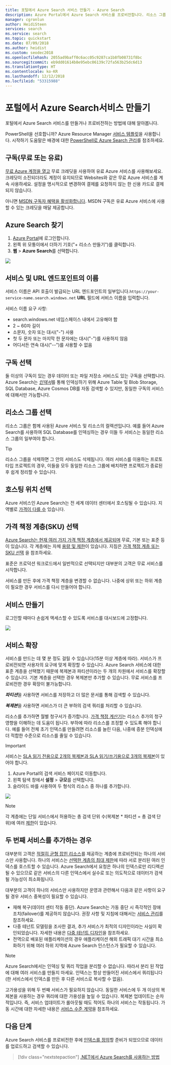 ```yaml
---
title: 포털에서 Azure Search 서비스 만들기 - Azure Search
description: Azure Portal에서 Azure Search 서비스를 프로비전합니다. 리소스 그룹, 지역 및 SKU 또는 가격 책정 계층을 선택합니다.
manager: cgronlun
author: HeidiSteen
services: search
ms.service: search
ms.topic: quickstart
ms.date: 07/09/2018
ms.author: heidist
ms.custom: seodec2018
ms.openlocfilehash: 2055ad9baff0c6acc05c9287ca1b8fb08731f8bc
ms.sourcegitcommit: eb9dd01614b8e95ebc06139c72fa563b25dc6d13
ms.translationtype: HT
ms.contentlocale: ko-KR
ms.lasthandoff: 12/12/2018
ms.locfileid: "53315988"
---
```

# <a name="create-an-azure-search-service-in-the-portal"></a>포털에서 Azure Search서비스 만들기

포털에서 Azure Search 서비스를 만들거나 프로비전하는 방법에 대해 알아봅니다. 

PowerShell을 선호합니까? Azure Resource Manager [서비스 템플릿](https://azure.microsoft.com/resources/templates/101-azure-search-create/)을 사용합니다. 시작하기 도움말은 배경에 대한 [PowerShell로 Azure Search 관리](search-manage-powershell.md)를 참조하세요.

## <a name="subscribe-free-or-paid"></a>구독(무료 또는 유료)

[무료 Azure 계정을 열고](https://azure.microsoft.com/pricing/free-trial/?WT.mc_id=A261C142F) 무료 크레딧을 사용하여 유료 Azure 서비스를 사용해보세요. 크레딧이 소진되더라도 계정이 유지되므로 Websites와 같은 무료 Azure 서비스를 계속 사용하세요. 설정을 명시적으로 변경하여 결제를 요청하지 않는 한 신용 카드로 결제되지 않습니다.

아니면 [MSDN 구독자 혜택을 활성화합니다](https://azure.microsoft.com/pricing/member-offers/msdn-benefits-details/?WT.mc_id=A261C142F). MSDN 구독은 유료 Azure 서비스에 사용할 수 있는 크레딧을 매달 제공합니다. 

## <a name="find-azure-search"></a>Azure Search 찾기
1. [Azure Portal](https://portal.azure.com/)에 로그인합니다.
2. 왼쪽 위 모퉁이에서 더하기 기호("+ 리소스 만들기")를 클릭합니다.
3. **웹** > **Azure Search**를 선택합니다.

![](./media/search-create-service-portal/find-search3.png)

## <a name="name-the-service-and-url-endpoint"></a>서비스 및 URL 엔드포인트의 이름

서비스 이름은 API 호출이 발급되는 URL 엔드포인트의 일부입니다.`https://your-service-name.search.windows.net` **URL** 필드에 서비스 이름을 입력합니다. 

서비스 이름 요구 사항:
   * search.windows.net 네임스페이스 내에서 고유해야 함
   * 2 ~ 60자 길이
   * 소문자, 숫자 또는 대시("-") 사용
   * 첫 두 문자 또는 마지막 한 문자에는 대시("-")를 사용하지 않음
   * 어디서든 연속 대시("--")를 사용할 수 없음

## <a name="select-a-subscription"></a>구독 선택
둘 이상의 구독이 있는 경우 데이터 또는 파일 저장소 서비스도 있는 구독을 선택합니다. Azure Search는 [*인덱서*](search-indexer-overview.md)를 통해 인덱싱하기 위해 Azure Table 및 Blob Storage, SQL Database, Azure Cosmos DB를 자동 검색할 수 있지만, 동일한 구독의 서비스에 대해서만 가능합니다.

## <a name="select-a-resource-group"></a>리소스 그룹 선택
리소스 그룹은 함께 사용된 Azure 서비스 및 리소스의 컬렉션입니다. 예를 들어 Azure Search를 사용하여 SQL Database를 인덱싱하는 경우 이들 두 서비스는 동일한 리소스 그룹의 일부여야 합니다.

> [!TIP]
> 리소스 그룹을 삭제하면 그 안의 서비스도 삭제됩니다. 여러 서비스를 이용하는 프로토타입 프로젝트의 경우, 이들을 모두 동일한 리소스 그룹에 배치하면 프로젝트가 종료된 후 쉽게 정리할 수 있습니다. 

## <a name="select-a-hosting-location"></a>호스팅 위치 선택 
Azure 서비스인 Azure Search는 전 세계 데이터 센터에서 호스팅될 수 있습니다. 지역별로 [가격이 다를 수](https://azure.microsoft.com/pricing/details/search/) 있습니다.

## <a name="select-a-pricing-tier-sku"></a>가격 책정 계층(SKU) 선택
[Azure Search는 현재 여러 가지 가격 책정 계층에서 제공되며](https://azure.microsoft.com/pricing/details/search/) 무료, 기본 또는 표준 등이 있습니다. 각 계층에는 자체 [용량 및 제한](search-limits-quotas-capacity.md)이 있습니다. 지침은 [가격 책정 계층 또는 SKU 선택](search-sku-tier.md) 을 참조하세요.

표준은 프로덕션 워크로드에서 일반적으로 선택되지만 대부분의 고객은 무료 서비스를 시작합니다.

서비스를 만든 후에 가격 책정 계층을 변경할 수 없습니다. 나중에 상위 또는 하위 계층이 필요한 경우 서비스를 다시 만들어야 합니다.

## <a name="create-your-service"></a>서비스 만들기

로그인할 때마다 손쉽게 액세스할 수 있도록 서비스를 대시보드에 고정합니다.

![](./media/search-create-service-portal/new-service3.png)

## <a name="scale-your-service"></a>서비스 확장
서비스를 만드는 데 몇 분 정도 걸릴 수 있습니다(15분 이상 계층에 따라). 서비스가 프로비전되면 사용자의 요구에 맞게 확장할 수 있습니다. Azure Search 서비스에 대한 표준 계층을 선택했기 때문에 복제본과 파티션이라는 두 개의 차원에서 서비스를 확장할 수 있습니다. 기본 계층을 선택한 경우 복제본만 추가할 수 있습니다. 무료 서비스를 프로비전한 경우 확장이 불가능합니다.

***파티션***을 사용하면 서비스를 저장하고 더 많은 문서를 통해 검색할 수 있습니다.

***복제본***을 사용하면 서비스가 더 큰 부하의 검색 쿼리를 처리할 수 있습니다.

리소스를 추가하면 월별 청구서가 증가합니다. [가격 책정 계산기](https://azure.microsoft.com/pricing/calculator/)는 리소스 추가의 청구 영향을 이해하는 데 도움이 됩니다. 부하에 따라 리소스를 조정할 수 있도록 해야 합니다. 예를 들어 전체 초기 인덱스를 만들려면 리소스를 늘린 다음, 나중에 증분 인덱싱에 더 적합한 수준으로 리소스를 줄일 수 있습니다.

> [!Important]
> 서비스는 [SLA 읽기 전용으로 2개의 복제본과 SLA 읽기/쓰기용으로 3개의 복제본](https://azure.microsoft.com/support/legal/sla/search/v1_0/)이 있어야 합니다.

1. Azure Portal의 검색 서비스 페이지로 이동합니다.
2. 왼쪽 탐색 창에서 **설정** > **규모**를 선택합니다.
3. 슬라이드 바를 사용하여 두 형식의 리소스 중 하나를 추가합니다.

![](./media/search-create-service-portal/settings-scale.png)

> [!Note] 
> 각 계층에는 단일 서비스에서 허용하는 총 검색 단위 수(복제본 * 파티션 = 총 검색 단위)에 여러 [제한](search-limits-quotas-capacity.md)이 있습니다.

## <a name="when-to-add-a-second-service"></a>두 번째 서비스를 추가하는 경우

대부분의 고객은 [적절히 균형 잡힌 리소스](search-sku-tier.md)를 제공하는 계층에 프로비전되는 하나의 서비스만 사용합니다. 하나의 서비스는 [선택한 계층의 최대 제한](search-capacity-planning.md)에 따라 서로 분리된 여러 인덱스를 호스트할 수 있습니다. Azure Search에서 요청은 하나의 인덱스로만 리디렉션될 수 있으므로 같은 서비스의 다른 인덱스에서 실수로 또는 의도적으로 데이터가 검색될 가능성이 최소화됩니다.

대부분의 고객이 하나의 서비스만 사용하지만 운영과 관련해서 다음과 같은 사항이 요구될 경우 서비스 중복성이 필요할 수 있습니다.

+ 재해 복구(데이터 센터 작동 중단). Azure Search는 가동 중단 시 즉각적인 장애 조치(failover)를 제공하지 않습니다. 권장 사항 및 지침에 대해서는 [서비스 관리](search-manage.md)를 참조하세요.
+ 다중 테넌트 모델링을 조사한 결과, 추가 서비스가 최적의 디자인이라는 사실이 확인되었습니다. 자세한 내용은 [다중 테넌트 디자인](search-modeling-multitenant-saas-applications.md)을 참조하세요.
+ 전역으로 배포된 애플리케이션의 경우 애플리케이션 해외 트래픽 대기 시간을 최소화하기 위해 여러 하위 지역에 Azure Search 인스턴스가 필요할 수 있습니다.

> [!NOTE]
> Azure Search에서는 인덱싱 및 쿼리 작업을 분리할 수 없습니다. 따라서 분리 된 작업에 대해 여러 서비스를 만들지 마세요. 인덱스는 항상 만들어진 서비스에서 쿼리됩니다(한 서비스에서 인덱스를 만든 후 다른 서비스로 복사할 수 없음).
>

고가용성을 위해 두 번째 서비스가 필요하지 않습니다. 동일한 서비스에 두 개 이상의 복제본을 사용하는 경우 쿼리에 대한 가용성을 높일 수 있습니다. 복제본 업데이트는 순차적입니다. 즉, 서비스 업데이트가 롤아웃될 때도 적어도 하나의 서비스는 작동됩니다. 가동 시간에 대한 자세한 내용은 [서비스 수준 계약](https://azure.microsoft.com/support/legal/sla/search/v1_0/)을 참조하세요.

## <a name="next-steps"></a>다음 단계
Azure Search 서비스를 프로비전한 후에 [인덱스를 정의](search-what-is-an-index.md)할 준비가 되었으므로 데이터를 업로드하고 검색할 수 있습니다. 

> [!div class="nextstepaction"]
> [.NET에서 Azure Search를 사용하는 방법](search-howto-dotnet-sdk.md)

